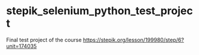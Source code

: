 # stepik_selenium_python_test_project
Final test project of the course https://stepik.org/lesson/199980/step/6?unit=174035
